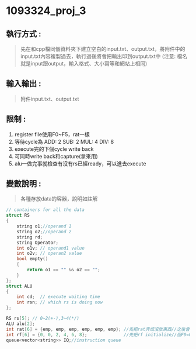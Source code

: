 # 1093324_proj_3

## 執行方式 :
>先在和cpp檔同個資料夾下建立空白的input.txt、output.txt，將附件中的input.txt內容複製過去，執行過後將會把輸出印到output.txt中
(注意: 檔名就是input跟output，輸入格式、大小寫等和網站上相同)
## 輸入輸出 :
>附件input.txt、output.txt
## 限制 :
1. register file使用F0~F5，rat一樣
2. 等待cycle為 ADD: 2 SUB: 2 MUL: 4 DIV: 8
3. execute完的下個cycle write back
4. 可同時write back和capture(拿來用)
5. alu一做完事就檢查有沒有rs已經ready，可以進去execute
## 變數說明 :
>各種存放data的容器，說明如註解
```cpp
// containers for all the data
struct RS
{
    string o1;//operand 1
    string o2;//operand 2
    string rd;
    string Operator;
    int o1v; // operand1 value
    int o2v; // operan2 value
    bool empty()
    {
        return o1 == "" && o2 == "";
    }
};
struct ALU
{
    int cd;  // execute waiting time
    int rsn; // which rs is doing now
};

RS rs[5]; // 0~2(+-),3~4(*/)
ALU alu[2];
int rat[6] = {emp, emp, emp, emp, emp, emp}; //先把rat弄成沒放東西//之後會放rs數字
int rf[6] = {0, 0, 2, 4, 6, 8};              //先把rf initialize//但F0=0
queue<vector<string>> IQ;//instruction queue
```
